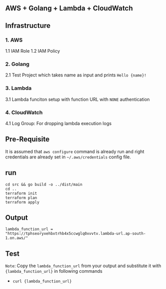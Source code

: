 ## AWS + Golang + Lambda + CloudWatch

## Infrastructure

### 1. AWS
1.1 IAM Role
1.2 IAM Policy

### 2. Golang
2.1 Test Project which takes name as input and prints `Hello {name}!`

### 3. Lambda
3.1 Lambda funciton setup with function URL with `NONE` authentication

### 4. CloudWatch
4.1 Log Group: For dropping lambda execution logs

## Pre-Requisite
It is assumed that `aws configure` command is already run and right credentials are already set in `~/.aws/credentials` config file.

## run
```
cd src && go build -o ../dist/main
cd ..
terraform init
terraform plan
terraform apply
```

## Output
```
lambda_function_url = "https://tphseoryxehbxtrhb4x5ccwglq0xvvtv.lambda-url.ap-south-1.on.aws/"
```

## Test
`Note`: Copy the `lambda_function_url` from your output and substitute it with `{lambda_function_url}` in following commands

- `curl {lambda_function_url}`
